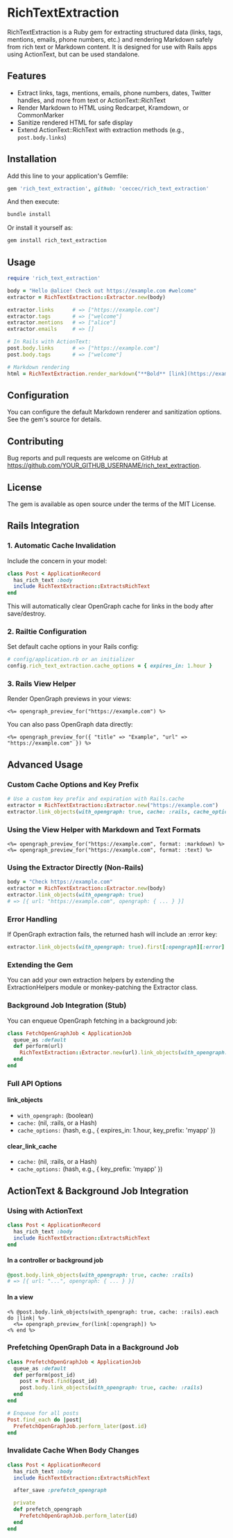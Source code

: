 # RichTextExtraction

RichTextExtraction is a Ruby gem for extracting structured data (links, tags, mentions, emails, phone numbers, etc.) and rendering Markdown safely from rich text or Markdown content. It is designed for use with Rails apps using ActionText, but can be used standalone.

## Features
- Extract links, tags, mentions, emails, phone numbers, dates, Twitter handles, and more from text or ActionText::RichText
- Render Markdown to HTML using Redcarpet, Kramdown, or CommonMarker
- Sanitize rendered HTML for safe display
- Extend ActionText::RichText with extraction methods (e.g., `post.body.links`)

## Installation
Add this line to your application's Gemfile:

```ruby
gem 'rich_text_extraction', github: 'ceccec/rich_text_extraction'
```

And then execute:

```bash
bundle install
```

Or install it yourself as:

```bash
gem install rich_text_extraction
```

## Usage

```ruby
require 'rich_text_extraction'

body = "Hello @alice! Check out https://example.com #welcome"
extractor = RichTextExtraction::Extractor.new(body)

extractor.links      # => ["https://example.com"]
extractor.tags       # => ["welcome"]
extractor.mentions   # => ["alice"]
extractor.emails     # => []

# In Rails with ActionText:
post.body.links      # => ["https://example.com"]
post.body.tags       # => ["welcome"]

# Markdown rendering
html = RichTextExtraction.render_markdown("**Bold** [link](https://example.com)")
```

## Configuration
You can configure the default Markdown renderer and sanitization options. See the gem's source for details.

## Contributing
Bug reports and pull requests are welcome on GitHub at https://github.com/YOUR_GITHUB_USERNAME/rich_text_extraction.

## License
The gem is available as open source under the terms of the MIT License.

## Rails Integration

### 1. Automatic Cache Invalidation
Include the concern in your model:

```ruby
class Post < ApplicationRecord
  has_rich_text :body
  include RichTextExtraction::ExtractsRichText
end
```

This will automatically clear OpenGraph cache for links in the body after save/destroy.

### 2. Railtie Configuration
Set default cache options in your Rails config:

```ruby
# config/application.rb or an initializer
config.rich_text_extraction.cache_options = { expires_in: 1.hour }
```

### 3. Rails View Helper
Render OpenGraph previews in your views:

```erb
<%= opengraph_preview_for("https://example.com") %>
```

You can also pass OpenGraph data directly:

```erb
<%= opengraph_preview_for({ "title" => "Example", "url" => "https://example.com" }) %>
```

## Advanced Usage

### Custom Cache Options and Key Prefix

```ruby
# Use a custom key prefix and expiration with Rails.cache
extractor = RichTextExtraction::Extractor.new("https://example.com")
extractor.link_objects(with_opengraph: true, cache: :rails, cache_options: { expires_in: 10.minutes, key_prefix: 'custom' })
```

### Using the View Helper with Markdown and Text Formats

```erb
<%= opengraph_preview_for("https://example.com", format: :markdown) %>
<%= opengraph_preview_for("https://example.com", format: :text) %>
```

### Using the Extractor Directly (Non-Rails)

```ruby
body = "Check https://example.com"
extractor = RichTextExtraction::Extractor.new(body)
extractor.link_objects(with_opengraph: true)
# => [{ url: "https://example.com", opengraph: { ... } }]
```

### Error Handling

If OpenGraph extraction fails, the returned hash will include an :error key:

```ruby
extractor.link_objects(with_opengraph: true).first[:opengraph][:error]
```

### Extending the Gem

You can add your own extraction helpers by extending the ExtractionHelpers module or monkey-patching the Extractor class.

### Background Job Integration (Stub)

You can enqueue OpenGraph fetching in a background job:

```ruby
class FetchOpenGraphJob < ApplicationJob
  queue_as :default
  def perform(url)
    RichTextExtraction::Extractor.new(url).link_objects(with_opengraph: true, cache: :rails)
  end
end
```

### Full API Options

#### link_objects
- `with_opengraph:` (boolean)
- `cache:` (nil, :rails, or a Hash)
- `cache_options:` (hash, e.g., { expires_in: 1.hour, key_prefix: 'myapp' })

#### clear_link_cache
- `cache:` (nil, :rails, or a Hash)
- `cache_options:` (hash, e.g., { key_prefix: 'myapp' })

## ActionText & Background Job Integration

### Using with ActionText

```ruby
class Post < ApplicationRecord
  has_rich_text :body
  include RichTextExtraction::ExtractsRichText
end
```

#### In a controller or background job

```ruby
@post.body.link_objects(with_opengraph: true, cache: :rails)
# => [{ url: "...", opengraph: { ... } }]
```

#### In a view

```erb
<% @post.body.link_objects(with_opengraph: true, cache: :rails).each do |link| %>
  <%= opengraph_preview_for(link[:opengraph]) %>
<% end %>
```

### Prefetching OpenGraph Data in a Background Job

```ruby
class PrefetchOpenGraphJob < ApplicationJob
  queue_as :default
  def perform(post_id)
    post = Post.find(post_id)
    post.body.link_objects(with_opengraph: true, cache: :rails)
  end
end

# Enqueue for all posts
Post.find_each do |post|
  PrefetchOpenGraphJob.perform_later(post.id)
end
```

### Invalidate Cache When Body Changes

```ruby
class Post < ApplicationRecord
  has_rich_text :body
  include RichTextExtraction::ExtractsRichText

  after_save :prefetch_opengraph

  private
  def prefetch_opengraph
    PrefetchOpenGraphJob.perform_later(id)
  end
end
```
